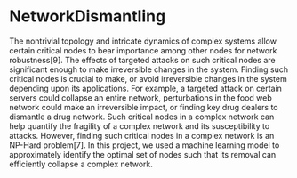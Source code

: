 # NetworkDismantling

The nontrivial topology and intricate dynamics of complex systems allow certain critical nodes to bear importance among other nodes for network robustness[9]. The effects of targeted attacks on such critical nodes are significant enough to make irreversible changes in the system. Finding such critical nodes is crucial to make, or avoid irreversible changes in the system depending upon its applications. For example, a targeted attack on certain servers could collapse an entire network, perturbations in the food web network could make an irreversible impact, or finding key drug dealers to dismantle a drug network. Such critical nodes in a complex network can help quantify the fragility of a complex network and its susceptibility to attacks.
However, finding such critical nodes in a complex network is an NP-Hard problem[7]. In this project, we used a machine learning model to approximately identify the optimal set of nodes such that its removal can efficiently collapse a complex network. 
